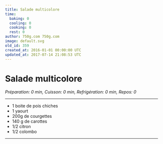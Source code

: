 ```yaml
---
title: Salade multicolore
time:
  baking: 0
  cooling: 0
  cooking: 0
  rest: 0
author: 750g.com 750g.com
image: default.svg
old_id: 359
created_at: 2016-01-01 00:00:00 UTC
updated_at: 2017-07-14 21:08:53 UTC
---
```


# Salade multicolore

_Préparation: 0 min, Cuisson: 0 min, Refrigération: 0 min, Repos: 0_

---

- 1 boite de pois chiches
- 1 yaourt
- 200g de courgettes
- 140 g de carottes
- 1/2 citron
- 1/2 colombo

---
